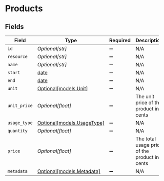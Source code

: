# Products


## Fields

| Field                                                                | Type                                                                 | Required                                                             | Description                                                          |
| -------------------------------------------------------------------- | -------------------------------------------------------------------- | -------------------------------------------------------------------- | -------------------------------------------------------------------- |
| `id`                                                                 | *Optional[str]*                                                      | :heavy_minus_sign:                                                   | N/A                                                                  |
| `resource`                                                           | *Optional[str]*                                                      | :heavy_minus_sign:                                                   | N/A                                                                  |
| `name`                                                               | *Optional[str]*                                                      | :heavy_minus_sign:                                                   | N/A                                                                  |
| `start`                                                              | [date](https://docs.python.org/3/library/datetime.html#date-objects) | :heavy_minus_sign:                                                   | N/A                                                                  |
| `end`                                                                | [date](https://docs.python.org/3/library/datetime.html#date-objects) | :heavy_minus_sign:                                                   | N/A                                                                  |
| `unit`                                                               | [Optional[models.Unit]](../models/unit.md)                           | :heavy_minus_sign:                                                   | N/A                                                                  |
| `unit_price`                                                         | *Optional[float]*                                                    | :heavy_minus_sign:                                                   | The unit price of the product in cents                               |
| `usage_type`                                                         | [Optional[models.UsageType]](../models/usagetype.md)                 | :heavy_minus_sign:                                                   | N/A                                                                  |
| `quantity`                                                           | *Optional[float]*                                                    | :heavy_minus_sign:                                                   | N/A                                                                  |
| `price`                                                              | *Optional[float]*                                                    | :heavy_minus_sign:                                                   | The total usage price of the product in cents                        |
| `metadata`                                                           | [Optional[models.Metadata]](../models/metadata.md)                   | :heavy_minus_sign:                                                   | N/A                                                                  |